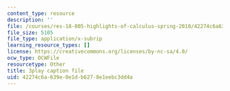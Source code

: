 ```yaml
---
content_type: resource
description: ''
file: /courses/res-18-005-highlights-of-calculus-spring-2010/42274c6a639e0e1db6278e1eebc3dd4a_X9t-u87df3o.srt
file_size: 5105
file_type: application/x-subrip
learning_resource_types: []
license: https://creativecommons.org/licenses/by-nc-sa/4.0/
ocw_type: OCWFile
resourcetype: Other
title: 3play caption file
uid: 42274c6a-639e-0e1d-b627-8e1eebc3dd4a
---
```

